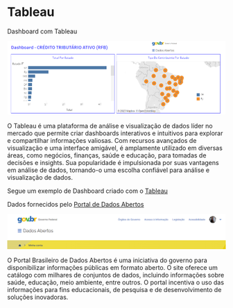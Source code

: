 # Tableau
Dashboard com Tableau

[![github-large](Dashboard.PNG)](https://public.tableau.com/app/profile/nilton.cardoso/viz/Dashboard-CrditosTributriosAtivosRFB/Painel_responsivo)

O Tableau é uma plataforma de análise e visualização de dados líder no mercado que permite criar dashboards interativos e intuitivos para explorar e compartilhar informações valiosas. Com recursos avançados de visualização e uma interface amigável, é amplamente utilizado em diversas áreas, como negócios, finanças, saúde e educação, para tomadas de decisões e insights. Sua popularidade é impulsionada por suas vantagens em análise de dados, tornando-o uma escolha confiável para análise e visualização de dados.



Segue um exemplo de Dashboard criado com o [Tableau](https://public.tableau.com/app/profile/nilton.cardoso/viz/Dashboard-CrditosTributriosAtivosRFB/Painel_responsivo)

Dados fornecidos pelo [Portal de Dados Abertos](https://dados.gov.br/home)

[![github-large](Portal.PNG)](https://dados.gov.br/home)

O Portal Brasileiro de Dados Abertos é uma iniciativa do governo para disponibilizar informações públicas em formato aberto. O site oferece um catálogo com milhares de conjuntos de dados, incluindo informações sobre saúde, educação, meio ambiente, entre outros. O portal incentiva o uso das informações para fins educacionais, de pesquisa e de desenvolvimento de soluções inovadoras.
